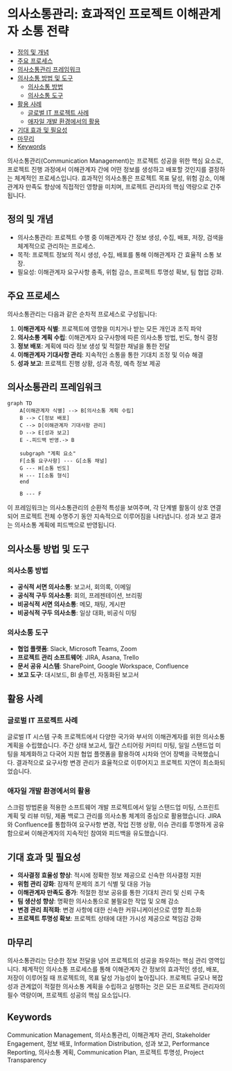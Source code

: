 # 의사소통관리: 효과적인 프로젝트 이해관계자 소통 전략

<!-- mtoc-start -->

- [정의 및 개념](#정의-및-개념)
- [주요 프로세스](#주요-프로세스)
- [의사소통관리 프레임워크](#의사소통관리-프레임워크)
- [의사소통 방법 및 도구](#의사소통-방법-및-도구)
  - [의사소통 방법](#의사소통-방법)
  - [의사소통 도구](#의사소통-도구)
- [활용 사례](#활용-사례)
  - [글로벌 IT 프로젝트 사례](#글로벌-it-프로젝트-사례)
  - [애자일 개발 환경에서의 활용](#애자일-개발-환경에서의-활용)
- [기대 효과 및 필요성](#기대-효과-및-필요성)
- [마무리](#마무리)
- [Keywords](#keywords)

<!-- mtoc-end -->

의사소통관리(Communication Management)는 프로젝트 성공을 위한 핵심 요소로, 프로젝트 진행 과정에서 이해관계자 간에 어떤 정보를 생성하고 배포할 것인지를 결정하는 체계적인 프로세스입니다. 효과적인 의사소통은 프로젝트 목표 달성, 위험 감소, 이해관계자 만족도 향상에 직접적인 영향을 미치며, 프로젝트 관리자의 핵심 역량으로 간주됩니다.

## 정의 및 개념

- 의사소통관리: 프로젝트 수행 중 이해관계자 간 정보 생성, 수집, 배포, 저장, 검색을 체계적으로 관리하는 프로세스.
- 목적: 프로젝트 정보의 적시 생성, 수집, 배포를 통해 이해관계자 간 효율적 소통 보장.
- 필요성: 이해관계자 요구사항 충족, 위험 감소, 프로젝트 투명성 확보, 팀 협업 강화.

## 주요 프로세스

의사소통관리는 다음과 같은 순차적 프로세스로 구성됩니다:

1. **이해관계자 식별**: 프로젝트에 영향을 미치거나 받는 모든 개인과 조직 파악
2. **의사소통 계획 수립**: 이해관계자 요구사항에 따른 의사소통 방법, 빈도, 형식 결정
3. **정보 배포**: 계획에 따라 정보 생성 및 적절한 채널을 통한 전달
4. **이해관계자 기대사항 관리**: 지속적인 소통을 통한 기대치 조정 및 이슈 해결
5. **성과 보고**: 프로젝트 진행 상황, 성과 측정, 예측 정보 제공

## 의사소통관리 프레임워크

```mermaid
graph TD
    A[이해관계자 식별] --> B[의사소통 계획 수립]
    B --> C[정보 배포]
    C --> D[이해관계자 기대사항 관리]
    D --> E[성과 보고]
    E -.피드백 반영.-> B

    subgraph "계획 요소"
    F[소통 요구사항] --- G[소통 채널]
    G --- H[소통 빈도]
    H --- I[소통 형식]
    end

    B --- F
```

이 프레임워크는 의사소통관리의 순환적 특성을 보여주며, 각 단계별 활동이 상호 연결되어 프로젝트 전체 수명주기 동안 지속적으로 이루어짐을 나타냅니다. 성과 보고 결과는 의사소통 계획에 피드백으로 반영됩니다.

## 의사소통 방법 및 도구

### 의사소통 방법

- **공식적 서면 의사소통**: 보고서, 회의록, 이메일
- **공식적 구두 의사소통**: 회의, 프레젠테이션, 브리핑
- **비공식적 서면 의사소통**: 메모, 채팅, 게시판
- **비공식적 구두 의사소통**: 일상 대화, 비공식 미팅

### 의사소통 도구

- **협업 플랫폼**: Slack, Microsoft Teams, Zoom
- **프로젝트 관리 소프트웨어**: JIRA, Asana, Trello
- **문서 공유 시스템**: SharePoint, Google Workspace, Confluence
- **보고 도구**: 대시보드, BI 솔루션, 자동화된 보고서

## 활용 사례

### 글로벌 IT 프로젝트 사례

글로벌 IT 시스템 구축 프로젝트에서 다양한 국가와 부서의 이해관계자를 위한 의사소통 계획을 수립했습니다. 주간 상태 보고서, 월간 스티어링 커미티 미팅, 일일 스탠드업 미팅을 체계화하고 다국어 지원 협업 플랫폼을 활용하여 시차와 언어 장벽을 극복했습니다. 결과적으로 요구사항 변경 관리가 효율적으로 이루어지고 프로젝트 지연이 최소화되었습니다.

### 애자일 개발 환경에서의 활용

스크럼 방법론을 적용한 소프트웨어 개발 프로젝트에서 일일 스탠드업 미팅, 스프린트 계획 및 리뷰 미팅, 제품 백로그 관리를 의사소통 체계의 중심으로 활용했습니다. JIRA와 Confluence를 통합하여 요구사항 변경, 작업 진행 상황, 이슈 관리를 투명하게 공유함으로써 이해관계자의 지속적인 참여와 피드백을 유도했습니다.

## 기대 효과 및 필요성

- **의사결정 효율성 향상**: 적시에 정확한 정보 제공으로 신속한 의사결정 지원
- **위험 관리 강화**: 잠재적 문제의 조기 식별 및 대응 가능
- **이해관계자 만족도 증가**: 적절한 정보 공유를 통한 기대치 관리 및 신뢰 구축
- **팀 생산성 향상**: 명확한 의사소통으로 불필요한 작업 및 오해 감소
- **변경 관리 최적화**: 변경 사항에 대한 신속한 커뮤니케이션으로 영향 최소화
- **프로젝트 투명성 확보**: 프로젝트 상태에 대한 가시성 제공으로 책임감 강화

## 마무리

의사소통관리는 단순한 정보 전달을 넘어 프로젝트의 성공을 좌우하는 핵심 관리 영역입니다. 체계적인 의사소통 프로세스를 통해 이해관계자 간 정보의 효과적인 생성, 배포, 저장이 이루어질 때 프로젝트의, 목표 달성 가능성이 높아집니다. 프로젝트 규모나 복잡성과 관계없이 적절한 의사소통 계획을 수립하고 실행하는 것은 모든 프로젝트 관리자의 필수 역량이며, 프로젝트 성공의 핵심 요소입니다.

## Keywords

Communication Management, 의사소통관리, 이해관계자 관리, Stakeholder Engagement, 정보 배포, Information Distribution, 성과 보고, Performance Reporting, 의사소통 계획, Communication Plan, 프로젝트 투명성, Project Transparency
